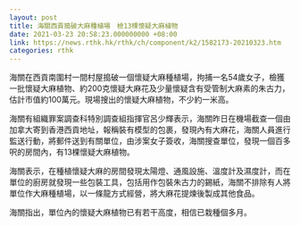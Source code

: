 ```yaml
---
layout: post
title: 海關西貢搗破大麻種植場　檢13棵懷疑大麻植物
date: 2021-03-23 20:58:23.000000000 +08:00
link: https://news.rthk.hk/rthk/ch/component/k2/1582173-20210323.htm
categories: rthk
---
```


海關在西貢南圍村一間村屋搗破一個懷疑大麻種植場，拘捕一名54歲女子，檢獲一批懷疑大麻植物、約200克懷疑大麻花及少量懷疑含有受管制大麻素的朱古力，估計市值約100萬元。現場搜出的懷疑大麻植物，不少約一米高。

海關有組織罪案調查科特別調查組指揮官呂少輝表示，海關昨日在機場截查一個由加拿大寄到香港西貢地址，報稱裝有模型的包裹，發現內有大麻花，海關人員進行監送行動，將郵件送到有關單位，由涉案女子簽收，海關搜查單位，發現一個百多呎的房間內，有13棵懷疑大麻植物。

海關表示，在種植懷疑大麻的房間發現太陽燈、通風設施、溫度計及濕度計，而在單位的廚房就發現一些包裝工具，包括用作包裝朱古力的錫紙，海關不排除有人將單位作大麻種植場，以一條龍方式經營，將大麻花提煉後製成其他食品。

海關指出，單位內的懷疑大麻植物已有若干高度，相信已栽種個多月。
